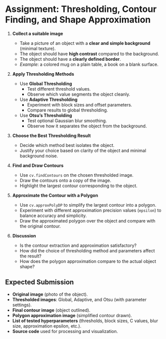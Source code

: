 # Assignment: Thresholding, Contour Finding, and Shape Approximation

1. **Collect a suitable image**  
   - Take a picture of an object with a **clear and simple background** (minimal texture).  
   - The object should have **high contrast** compared to the background.  
   - The object should have a **clearly defined border**.  
   - *Example*: a colored mug on a plain table, a book on a blank surface.  

2. **Apply Thresholding Methods**  
   - Use **Global Thresholding**  
     - Test different threshold values.  
     - Observe which value segments the object cleanly.  
   - Use **Adaptive Thresholding**  
     - Experiment with block sizes and offset parameters.  
     - Compare results to global thresholding.  
   - Use **Otsu’s Thresholding**  
     - Test optional Gaussian blur smoothing.  
     - Observe how it separates the object from the background.  

3. **Choose the Best Thresholding Result**  
   - Decide which method best isolates the object.  
   - Justify your choice based on clarity of the object and minimal background noise.  

4. **Find and Draw Contours**  
   - Use `cv.findContours` on the chosen thresholded image.  
   - Draw the contours onto a copy of the image.  
   - Highlight the largest contour corresponding to the object.  

5. **Approximate the Contour with a Polygon**  
   - Use `cv.approxPolyDP` to simplify the largest contour into a polygon.  
   - Experiment with different approximation precision values (`epsilon`) to balance accuracy and simplicity.  
   - Draw the approximated polygon over the object and compare with the original contour.  

6. **Discussion**  
   - Is the contour extraction and approximation satisfactory?  
   - How did the choice of thresholding method and parameters affect the result?  
   - How does the polygon approximation compare to the actual object shape?  

## Expected Submission

- **Original image** (photo of the object).  
- **Thresholded images**: Global, Adaptive, and Otsu (with parameter settings).  
- **Final contour image** (object outlined).  
- **Polygon approximation image** (simplified contour drawn).  
- **List of tested hyperparameters** (thresholds, block sizes, C values, blur size, approximation epsilon, etc.).  
- **Source code** used for processing and visualization.  